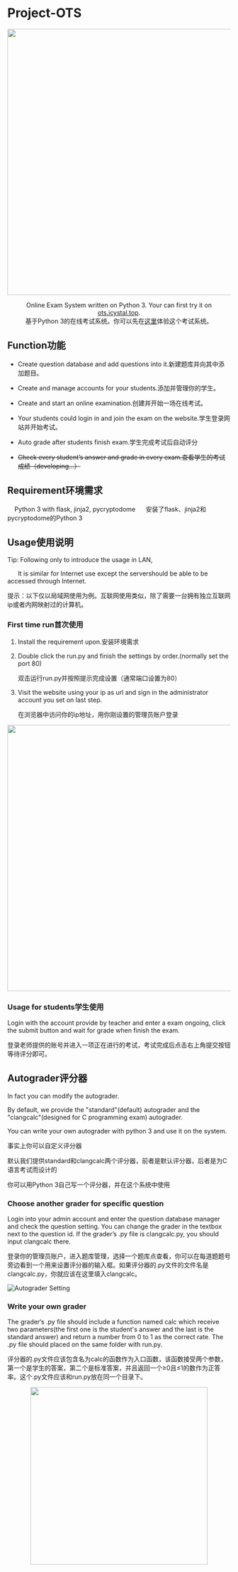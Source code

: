 # Project-OTS

<p align=center><img src="https://upload.cc/i1/2019/01/31/AY5KMD.png" width=600/></p>

<p align="center">Online Exam System written on Python 3. Your can first try it on <a href="https://ots.icystal.top">ots.icystal.top</a>.<br>基于Python 3的在线考试系统。你可以先在<a href="https://ots.icystal.top">这里</a>体验这个考试系统。</p>

## Function功能

- Create question database and add questions into it.新建题库并向其中添加题目。

- Create and manage accounts for your students.添加并管理你的学生。

- Create and start an online examination.创建并开始一场在线考试。

- Your students could login in and join the exam on the website.学生登录网站并开始考试。

- Auto grade after students finish exam.学生完成考试后自动评分

- ~~Check every student’s  answer and grade in every exam.查看学生的考试成绩（developing...）~~

## Requirement环境需求

    Python 3 with flask, jinja2, pycryptodome 
    
    安装了flask、jinja2和pycryptodome的Python 3

## Usage使用说明

Tip: Following only to introduce the usage in LAN,

        It is similar for Internet use except the servershould be able to be accessed through Internet. 

提示：以下仅以局域网使用为例。互联网使用类似，除了需要一台拥有独立互联网ip或者内网映射过的计算机。

### First time run首次使用

1. Install the requirement upon.安装环境需求

2. Double click the run.py and finish the settings by order.(normally set the port 80)

   双击运行run.py并按照提示完成设置（通常端口设置为80）

3. Visit the website using your ip as url and sign in the administrator account you set on last step.

   在浏览器中访问你的ip地址，用你刚设置的管理员账户登录

<p align=center><img width=600 src="https://upload.cc/i1/2019/01/31/4rVEgw.png" /></p>

### Usage for students学生使用

Login with the account provide by teacher and enter a exam ongoing, click the submit button and wait for grade when finish the exam.

登录老师提供的账号并进入一项正在进行的考试，考试完成后点击右上角提交按钮等待评分即可。

## Autograder评分器

In fact you can modify the autograder.

By default, we provide the "standard"(default) autograder and the "clangcalc"(designed for C programming exam) autograder.

You can write your own autograder with python 3 and use it on the system.

事实上你可以自定义评分器

默认我们提供standard和clangcalc两个评分器，前者是默认评分器，后者是为C语言考试而设计的

你可以用Python 3自己写一个评分器，并在这个系统中使用

### Choose another grader for specific question


Login into your admin account and enter the question database manager and check the question setting. You can change the grader in the textbox next to the question id. If the grader’s .py file is clangcalc.py, you should input clangcalc there.

登录你的管理员账户，进入题库管理，选择一个题库点查看，你可以在每道题题号旁边看到一个用来设置评分器的输入框。如果评分器的.py文件的文件名是clangcalc.py，你就应该在这里填入clangcalc。

![Autograder Setting](https://upload.cc/i1/2019/01/31/PE6hgW.png)

### Write your own grader


The grader‘s .py file should include a function named calc which receive two parameters(the first one is the student's answer and the last is the standard answer) and return a number from 0 to 1 as the correct rate. The .py file should placed on the same folder with run.py.

评分器的.py文件应该包含名为calc的函数作为入口函数，该函数接受两个参数，第一个是学生的答案，第二个是标准答案，并且返回一个≥0且≤1的数作为正答率。这个.py文件应该和run.py放在同一个目录下。

<p align=center><img width = '400'  src ="https://upload.cc/i1/2019/01/31/5Vtqdb.png"/></p>


